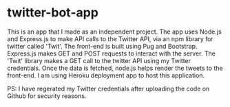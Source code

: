 # twitter-bot-app
This is an app that I made as an independent project. The app uses Node.js and Express.js to make API calls to the Twitter API, via an npm library for twitter called 'Twit'. The front-end is built using Pug and Bootstrap.
Express.js makes GET and POST requests to interact with the server. The 'Twit' library makes a GET call to the twitter API using my Twitter credentials. 
Once the data is fetched, node.js helps render the tweets to the front-end.
I am using Heroku deployment app to host this application. 

PS: I have regerated my Twitter credentials after uploading the code on Github for security reasons.
